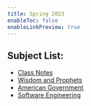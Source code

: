 ```yaml
---
title: Spring 2023
enableToc: false
enableLinkPreview: true
---
```


## Subject List:

- [Class Notes](notes/Spring%202023/World%20Christian/Class%20Notes.md)
- [Wisdom and Prophets](notes/Spring%202023/Wisdom%20and%20Prophets.md)
- [American Government](notes/Spring%202023/American%20Government.md)
- [Software Engineering](notes/Spring%202023/Software%20Engineering.md)